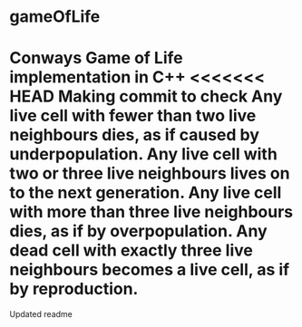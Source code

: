 # gameOfLife
Conways Game of Life implementation in C++
<<<<<<< HEAD
Making commit to check
Any live cell with fewer than two live neighbours dies, as if caused by underpopulation.
Any live cell with two or three live neighbours lives on to the next generation.
Any live cell with more than three live neighbours dies, as if by overpopulation.
Any dead cell with exactly three live neighbours becomes a live cell, as if by reproduction.
=======
>>>>>>> 
Updated readme
